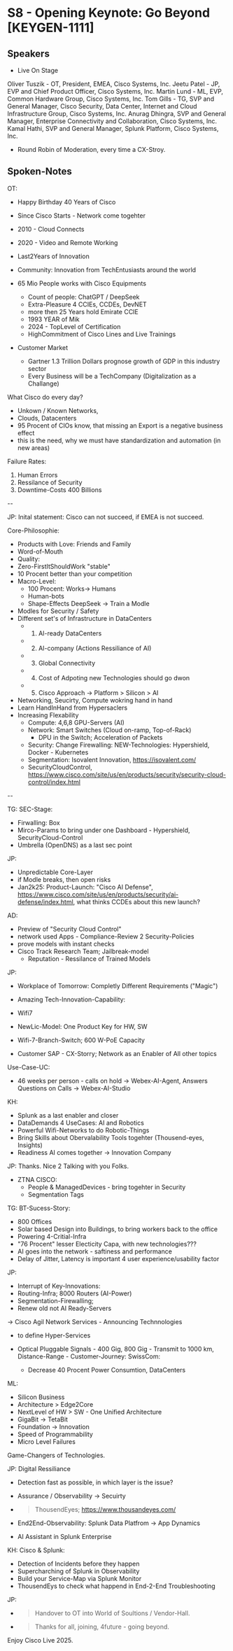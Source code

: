 # S8 - Opening Keynote: Go Beyond [KEYGEN-1111]

## Speakers
  - Live On Stage

Oliver Tuszik - OT, President, EMEA, Cisco Systems, Inc.
Jeetu Patel - JP, EVP and Chief Product Officer, Cisco Systems, Inc.
Martin Lund - ML, EVP, Common Hardware Group, Cisco Systems, Inc.
Tom Gills - TG, SVP and General Manager, Cisco Security, Data Center, Internet and Cloud Infrastructure Group, Cisco Systems, Inc.
Anurag Dhingra, SVP and General Manager, Enterprise Connectivity and Collaboration, Cisco Systems, Inc.
Kamal Hathi, SVP and General Manager, Splunk Platform, Cisco Systems, Inc.

- Round Robin of Moderation, every time a CX-Stroy.

## Spoken-Notes

OT:
- Happy Birthday 40 Years of Cisco
- Since Cisco Starts - Network come togehter
- 2010 - Cloud Connects
- 2020 - Video and Remote Working
- Last2Years of Innovation
- Community: Innovation from TechEntusiasts around the world
- 65 Mio People works with Cisco Equipments
  - Count of people: ChatGPT / DeepSeek
  - Extra-Pleasure 4 CCIEs, CCDEs, DevNET
  - more then 25 Years hold Emirate CCIE
   - 1993 YEAR of Mik
   - 2024 - TopLevel of Certification
   - HighCommitment of Cisco Lines and Live Trainings

 - Customer Market
   - Gartner 1.3 Trillion Dollars prognose growth of GDP in this industry sector
   - Every Business will be a TechCompany (Digitalization as a Challange)
  
 What Cisco do every day?
 - Unkown / Known Networks, 
 - Clouds, Datacenters
 - 95 Procent of CIOs know, that missing an Export is a negative business effect
 - this is the need, why we must have standardization and automation (in new areas)

 Failure Rates:
 1. Human Errors
 2. Ressilance of Security
 3. Downtime-Costs 400 Billions

--

JP:
Inital statement: Cisco can not succeed, if EMEA is not succeed.

Core-Philosophie:

 - Products with Love: Friends and Family
 - Word-of-Mouth
 - Quality: 
  - Zero-FirstItShouldWork "stable"
  - 10 Procent better than your competition
  - Macro-Level: 
    - 100 Procent: Works-> Humans
    - Human-bots
    - Shape-Effects DeepSeek -> Train a Modle
  - Modles for Security / Safety
  - Different set's of Infrastructure in DataCenters
    - 1. AI-ready DataCenters
    - 2. AI-company (Actions Ressiliance of AI)
    - 3. Global Connectivity
    - 4. Cost of Adpoting new Technologies should go dwon
    - 5. Cisco Approach -> Platform > Silicon > AI
  - Networking, Seucirty, Compute wokring hand in hand
  - Learn HandInHand from Hypersaclers
  - Increasing Flexability
    - Compute: 4,6,8 GPU-Servers (AI)
    - Network: Smart Switches (Cloud on-ramp, Top-of-Rack)
      - DPU in the Switch; Acceleration of Packets
     - Security: Change Firewalling: NEW-Technologies: Hypershield, Docker - Kubernetes
      - Segmentation: Isovalent Innovation, https://isovalent.com/
      - SecurityCloudControl, https://www.cisco.com/site/us/en/products/security/security-cloud-control/index.html

--

TG:
 SEC-Stage:
 - Firwalling: Box
 - Mirco-Params to bring under one Dashboard - Hypershield, SecurityCloud-Control
 - Umbrella (OpenDNS) as a last sec point

JP:
 - Unpredictable Core-Layer
  - if Modle breaks, then open risks
  - Jan2k25: Product-Launch: "Cisco AI Defense", https://www.cisco.com/site/us/en/products/security/ai-defense/index.html, what thinks CCDEs about this new launch?

AD:
 - Preview of "Security Cloud Control"
  - network used Apps - Compliance-Review 2 Security-Policies
  - prove models with instant checks
  - Cisco Track Research Team; Jailbreak-model
    - Reputation - Ressilance of Trained Models

JP: 
 - Workplace of Tomorrow: Completly Different Requirements ("Magic")
 - Amazing Tech-Innovation-Capability: 
  - Wifi7
  - NewLic-Model: One Product Key for HW, SW
  - Wifi-7-Branch-Switch; 600 W-PoE Capacity

 - Customer SAP - CX-Storry; Network as an Enabler of All other topics

 Use-Case-UC:
 - 46 weeks per person - calls on hold
  -> Webex-AI-Agent, Answers Questions on Calls
  -> Webex-AI-Studio

KH:
 - Splunk as a last enabler and closer
 - DataDemands 4 UseCases: AI and Robotics
 - Powerful Wifi-Networks to do Robotic-Things
 - Bring Skills about Obervalability Tools togehter (Thousend-eyes, Insights)
 - Readiness AI comes together -> Innovation Company
  
JP:
Thanks. Nice 2 Talking with you Folks.

 - ZTNA CISCO: 
   - People & ManagedDevices - bring togehter in Security
   - Segmentation Tags

TG:
 BT-Sucess-Story:
 - 800 Offices
 - Solar based Design into Buildings, to bring workers back to the office
 - Powering 4-Critial-Infra
 - "76 Procent" lesser Electicity Capa, with new technologies???
 - AI goes into the network - saftiness and performance
  - Delay of Jitter, Latency is important 4 user experience/usability factor

JP:
 - Interrupt of Key-Innovations:
  - Routing-Infra; 8000 Routers (AI-Power)
  - Segmentation-Firewalling; 
  - Renew old not AI Ready-Servers

  -> Cisco Agil Network Services - Announcing Technnologies
   - to define Hyper-Services

   - Optical Pluggable Signals - 400 Gig, 800 Gig
    - Transmit to 1000 km, Distance-Range
    - Customer-Journey: SwissCom: 
      - Decrease 40 Procent Power Consumtion, DataCenters

ML:
 - Silicon Business
 - Architecture > Edge2Core
 - NextLevel of HW > SW - One Unified Architecture
  - GigaBit -> TetaBit
  - Foundation -> Innovation
  - Speed of Programmability
  - Micro Level Failures
  
  Game-Changers of Technologies.

JP:
 Digital Ressiliance
 - Detection fast as possible, in which layer is the issue?
 - Assurance / Observability -> Secuirty
  - > ThousendEyes; https://www.thousandeyes.com/

 - End2End-Observability: Splunk Data Platfrom -> App Dynamics
 - AI Assistant in Splunk Enterprise

KH:
 Cisco & Splunk:
 - Detection of Incidents before they happen
 - Supercharching of Splunk in Observability
 - Build your Service-Map via Splunk Monitor
 - ThousendEys to check what happend in End-2-End Troubleshooting

JP:
- > Handover to OT into World of Soultions / Vendor-Hall.
- > Thanks for all, joining, 4future - going beyond.

Enjoy Cisco Live 2025.